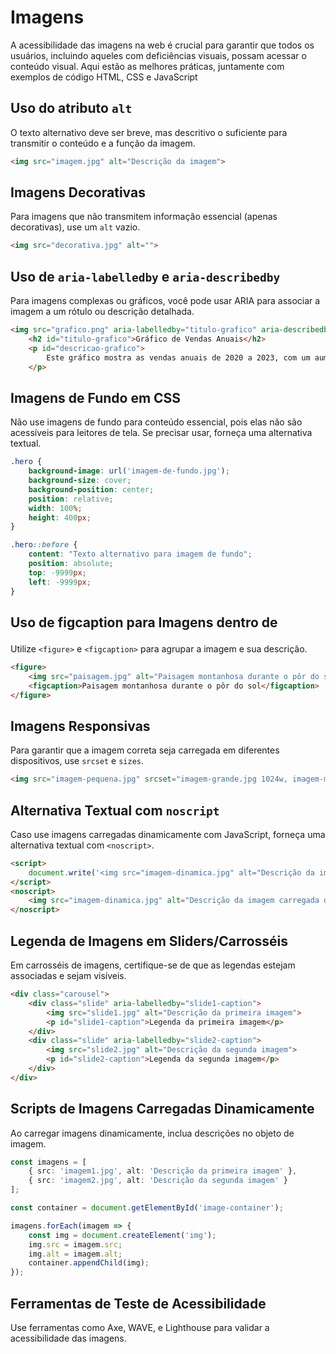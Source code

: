 # Imagens

A acessibilidade das imagens na web é crucial para garantir que todos os usuários, incluindo aqueles com deficiências visuais, possam acessar o conteúdo visual. Aqui estão as melhores práticas, juntamente com exemplos de código HTML, CSS e JavaScript

## Uso do atributo `alt`

O texto alternativo deve ser breve, mas descritivo o suficiente para transmitir o conteúdo e a função da imagem.

```html
<img src="imagem.jpg" alt="Descrição da imagem">
```

## Imagens Decorativas

Para imagens que não transmitem informação essencial (apenas decorativas), use um `alt` vazio.

```html
<img src="decorativa.jpg" alt="">
```

## Uso de `aria-labelledby` e `aria-describedby`

Para imagens complexas ou gráficos, você pode usar ARIA para associar a imagem a um rótulo ou descrição detalhada.

```html
<img src="grafico.png" aria-labelledby="titulo-grafico" aria-describedby="descricao-grafico">
    <h2 id="titulo-grafico">Gráfico de Vendas Anuais</h2>
    <p id="descricao-grafico">
        Este gráfico mostra as vendas anuais de 2020 a 2023, com um aumento constante ano após ano.
    </p>
```

## Imagens de Fundo em CSS

Não use imagens de fundo para conteúdo essencial, pois elas não são acessíveis para leitores de tela. Se precisar usar, forneça uma alternativa textual.


```css
.hero {
    background-image: url('imagem-de-fundo.jpg');
    background-size: cover;
    background-position: center;
    position: relative;
    width: 100%;
    height: 400px;
}

.hero::before {
    content: "Texto alternativo para imagem de fundo";
    position: absolute;
    top: -9999px;
    left: -9999px;
}
```

## Uso de figcaption para Imagens dentro de <figure>

Utilize `<figure>` e `<figcaption>` para agrupar a imagem e sua descrição.

```html
<figure>
    <img src="paisagem.jpg" alt="Paisagem montanhosa durante o pôr do sol">
    <figcaption>Paisagem montanhosa durante o pôr do sol</figcaption>
</figure>
```

## Imagens Responsivas

Para garantir que a imagem correta seja carregada em diferentes dispositivos, use `srcset` e `sizes`.

```html
<img src="imagem-pequena.jpg" srcset="imagem-grande.jpg 1024w, imagem-media.jpg 640w, imagem-pequena.jpg 320w" sizes="(max-width: 600px) 480px, (max-width: 1200px) 800px, 1000px" alt="Descrição da imagem responsiva">
```

## Alternativa Textual com `noscript`

Caso use imagens carregadas dinamicamente com JavaScript, forneça uma alternativa textual com `<noscript>`.

```html
<script>
    document.write('<img src="imagem-dinamica.jpg" alt="Descrição da imagem carregada dinamicamente">');
</script>
<noscript>
    <img src="imagem-dinamica.jpg" alt="Descrição da imagem carregada dinamicamente">
</noscript>
```

##  Legenda de Imagens em Sliders/Carrosséis

Em carrosséis de imagens, certifique-se de que as legendas estejam associadas e sejam visíveis.

```html
<div class="carousel">
    <div class="slide" aria-labelledby="slide1-caption">
        <img src="slide1.jpg" alt="Descrição da primeira imagem">
        <p id="slide1-caption">Legenda da primeira imagem</p>
    </div>
    <div class="slide" aria-labelledby="slide2-caption">
        <img src="slide2.jpg" alt="Descrição da segunda imagem">
        <p id="slide2-caption">Legenda da segunda imagem</p>
    </div>
</div>
```

## Scripts de Imagens Carregadas Dinamicamente

Ao carregar imagens dinamicamente, inclua descrições no objeto de imagem.

```ts
const imagens = [
    { src: 'imagem1.jpg', alt: 'Descrição da primeira imagem' },
    { src: 'imagem2.jpg', alt: 'Descrição da segunda imagem' }
];

const container = document.getElementById('image-container');

imagens.forEach(imagem => {
    const img = document.createElement('img');
    img.src = imagem.src;
    img.alt = imagem.alt;
    container.appendChild(img);
});
```

## Ferramentas de Teste de Acessibilidade

Use ferramentas como Axe, WAVE, e Lighthouse para validar a acessibilidade das imagens.